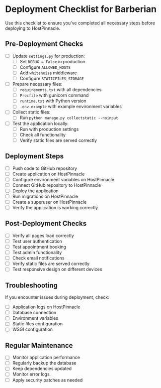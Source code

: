 # Deployment Checklist for Barberian

Use this checklist to ensure you've completed all necessary steps before deploying to HostPinnacle.

## Pre-Deployment Checks

- [ ] Update `settings.py` for production:
  - [ ] Set `DEBUG = False` in production
  - [ ] Configure `ALLOWED_HOSTS`
  - [ ] Add `whitenoise` middleware
  - [ ] Configure `STATICFILES_STORAGE`

- [ ] Prepare necessary files:
  - [ ] `requirements.txt` with all dependencies
  - [ ] `Procfile` with gunicorn command
  - [ ] `runtime.txt` with Python version
  - [ ] `.env.example` with example environment variables

- [ ] Collect static files:
  - [ ] Run `python manage.py collectstatic --noinput`

- [ ] Test the application locally:
  - [ ] Run with production settings
  - [ ] Check all functionality
  - [ ] Verify static files are served correctly

## Deployment Steps

- [ ] Push code to GitHub repository
- [ ] Create application on HostPinnacle
- [ ] Configure environment variables on HostPinnacle
- [ ] Connect GitHub repository to HostPinnacle
- [ ] Deploy the application
- [ ] Run migrations on HostPinnacle
- [ ] Create a superuser on HostPinnacle
- [ ] Verify the application is working correctly

## Post-Deployment Checks

- [ ] Verify all pages load correctly
- [ ] Test user authentication
- [ ] Test appointment booking
- [ ] Test admin functionality
- [ ] Check email notifications
- [ ] Verify static files are served correctly
- [ ] Test responsive design on different devices

## Troubleshooting

If you encounter issues during deployment, check:

- [ ] Application logs on HostPinnacle
- [ ] Database connection
- [ ] Environment variables
- [ ] Static files configuration
- [ ] WSGI configuration

## Regular Maintenance

- [ ] Monitor application performance
- [ ] Regularly backup the database
- [ ] Keep dependencies updated
- [ ] Monitor error logs
- [ ] Apply security patches as needed

